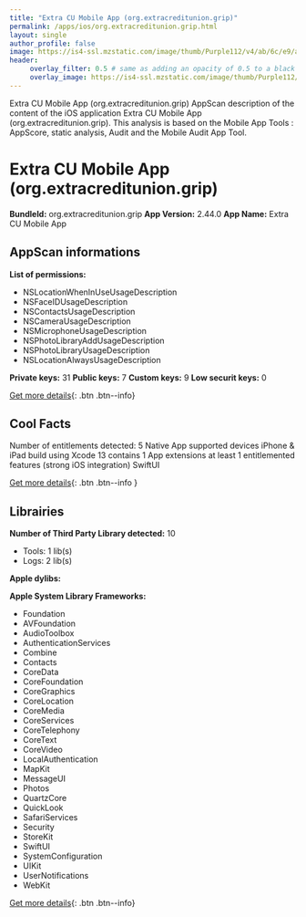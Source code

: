 ```yaml
---
title: "Extra CU Mobile App (org.extracreditunion.grip)"
permalink: /apps/ios/org.extracreditunion.grip.html
layout: single
author_profile: false
image: https://is4-ssl.mzstatic.com/image/thumb/Purple112/v4/ab/6c/e9/ab6ce9fa-b49e-b814-c717-c4a7d9a88efc/AppIcon-0-1x_U007emarketing-0-6-0-85-220.png/512x512bb.jpg
header: 
     overlay_filter: 0.5 # same as adding an opacity of 0.5 to a black background
     overlay_image: https://is4-ssl.mzstatic.com/image/thumb/Purple112/v4/ab/6c/e9/ab6ce9fa-b49e-b814-c717-c4a7d9a88efc/AppIcon-0-1x_U007emarketing-0-6-0-85-220.png/512x512bb.jpg
---
```

Extra CU Mobile App (org.extracreditunion.grip) AppScan description of the content of the iOS application Extra CU Mobile App (org.extracreditunion.grip). This analysis is based on the Mobile App Tools : AppScore, static analysis, Audit and the Mobile Audit App Tool.

# Extra CU Mobile App (org.extracreditunion.grip)

**BundleId:** org.extracreditunion.grip
**App Version:** 2.44.0
**App Name:** Extra CU Mobile App


## AppScan informations 

**List of permissions:** 
- NSLocationWhenInUseUsageDescription
- NSFaceIDUsageDescription
- NSContactsUsageDescription
- NSCameraUsageDescription
- NSMicrophoneUsageDescription
- NSPhotoLibraryAddUsageDescription
- NSPhotoLibraryUsageDescription
- NSLocationAlwaysUsageDescription
  
  
**Private keys:** 31
**Public keys:** 7
**Custom keys:** 9
**Low securit keys:** 0
  
[Get more details](/pricing.html){: .btn .btn--info}

## Cool Facts

Number of entitlements detected: 5
Native App
supported devices iPhone & iPad
build using Xcode 13
contains 1 App extensions
at least 1 entitlemented features (strong iOS integration)
SwiftUI
  
[Get more details](/pricing.html){: .btn .btn--info }

## Librairies 
**Number of Third Party Library detected:** 10
- Tools: 1 lib(s)
- Logs: 2 lib(s)


**Apple dylibs:**


**Apple System Library Frameworks:**
- Foundation
- AVFoundation
- AudioToolbox
- AuthenticationServices
- Combine
- Contacts
- CoreData
- CoreFoundation
- CoreGraphics
- CoreLocation
- CoreMedia
- CoreServices
- CoreTelephony
- CoreText
- CoreVideo
- LocalAuthentication
- MapKit
- MessageUI
- Photos
- QuartzCore
- QuickLook
- SafariServices
- Security
- StoreKit
- SwiftUI
- SystemConfiguration
- UIKit
- UserNotifications
- WebKit


  
[Get more details](/pricing.html){: .btn .btn--info}

